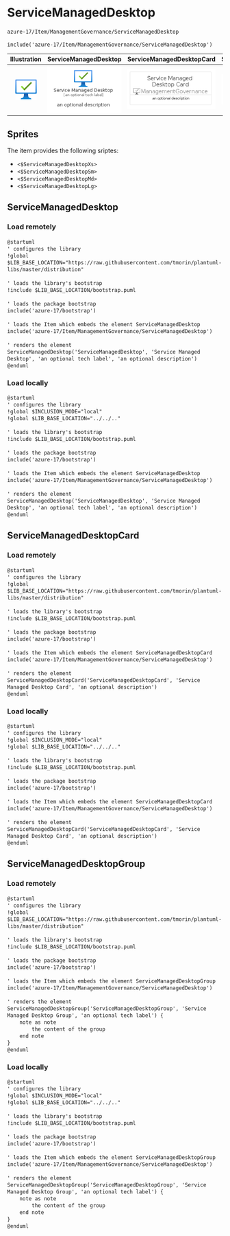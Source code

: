 # ServiceManagedDesktop


```text
azure-17/Item/ManagementGovernance/ServiceManagedDesktop
```

```text
include('azure-17/Item/ManagementGovernance/ServiceManagedDesktop')
```



| Illustration | ServiceManagedDesktop | ServiceManagedDesktopCard | ServiceManagedDesktopGroup |
| :---: | :---: | :---: | :---: |
| ![illustration for Illustration](../../../azure-17/Item/ManagementGovernance/ServiceManagedDesktop.png) | ![illustration for ServiceManagedDesktop](../../../azure-17/Item/ManagementGovernance/ServiceManagedDesktop.Local.png) | ![illustration for ServiceManagedDesktopCard](../../../azure-17/Item/ManagementGovernance/ServiceManagedDesktopCard.Local.png) | ![illustration for ServiceManagedDesktopGroup](../../../azure-17/Item/ManagementGovernance/ServiceManagedDesktopGroup.Local.png) |



## Sprites
The item provides the following sriptes:

- `<$ServiceManagedDesktopXs>`
- `<$ServiceManagedDesktopSm>`
- `<$ServiceManagedDesktopMd>`
- `<$ServiceManagedDesktopLg>`





## ServiceManagedDesktop

### Load remotely
```plantuml
@startuml
' configures the library
!global $LIB_BASE_LOCATION="https://raw.githubusercontent.com/tmorin/plantuml-libs/master/distribution"

' loads the library's bootstrap
!include $LIB_BASE_LOCATION/bootstrap.puml

' loads the package bootstrap
include('azure-17/bootstrap')

' loads the Item which embeds the element ServiceManagedDesktop
include('azure-17/Item/ManagementGovernance/ServiceManagedDesktop')

' renders the element
ServiceManagedDesktop('ServiceManagedDesktop', 'Service Managed Desktop', 'an optional tech label', 'an optional description')
@enduml
```

### Load locally
```plantuml
@startuml
' configures the library
!global $INCLUSION_MODE="local"
!global $LIB_BASE_LOCATION="../../.."

' loads the library's bootstrap
!include $LIB_BASE_LOCATION/bootstrap.puml

' loads the package bootstrap
include('azure-17/bootstrap')

' loads the Item which embeds the element ServiceManagedDesktop
include('azure-17/Item/ManagementGovernance/ServiceManagedDesktop')

' renders the element
ServiceManagedDesktop('ServiceManagedDesktop', 'Service Managed Desktop', 'an optional tech label', 'an optional description')
@enduml
```

## ServiceManagedDesktopCard

### Load remotely
```plantuml
@startuml
' configures the library
!global $LIB_BASE_LOCATION="https://raw.githubusercontent.com/tmorin/plantuml-libs/master/distribution"

' loads the library's bootstrap
!include $LIB_BASE_LOCATION/bootstrap.puml

' loads the package bootstrap
include('azure-17/bootstrap')

' loads the Item which embeds the element ServiceManagedDesktopCard
include('azure-17/Item/ManagementGovernance/ServiceManagedDesktop')

' renders the element
ServiceManagedDesktopCard('ServiceManagedDesktopCard', 'Service Managed Desktop Card', 'an optional description')
@enduml
```

### Load locally
```plantuml
@startuml
' configures the library
!global $INCLUSION_MODE="local"
!global $LIB_BASE_LOCATION="../../.."

' loads the library's bootstrap
!include $LIB_BASE_LOCATION/bootstrap.puml

' loads the package bootstrap
include('azure-17/bootstrap')

' loads the Item which embeds the element ServiceManagedDesktopCard
include('azure-17/Item/ManagementGovernance/ServiceManagedDesktop')

' renders the element
ServiceManagedDesktopCard('ServiceManagedDesktopCard', 'Service Managed Desktop Card', 'an optional description')
@enduml
```

## ServiceManagedDesktopGroup

### Load remotely
```plantuml
@startuml
' configures the library
!global $LIB_BASE_LOCATION="https://raw.githubusercontent.com/tmorin/plantuml-libs/master/distribution"

' loads the library's bootstrap
!include $LIB_BASE_LOCATION/bootstrap.puml

' loads the package bootstrap
include('azure-17/bootstrap')

' loads the Item which embeds the element ServiceManagedDesktopGroup
include('azure-17/Item/ManagementGovernance/ServiceManagedDesktop')

' renders the element
ServiceManagedDesktopGroup('ServiceManagedDesktopGroup', 'Service Managed Desktop Group', 'an optional tech label') {
    note as note
        the content of the group
    end note
}
@enduml
```

### Load locally
```plantuml
@startuml
' configures the library
!global $INCLUSION_MODE="local"
!global $LIB_BASE_LOCATION="../../.."

' loads the library's bootstrap
!include $LIB_BASE_LOCATION/bootstrap.puml

' loads the package bootstrap
include('azure-17/bootstrap')

' loads the Item which embeds the element ServiceManagedDesktopGroup
include('azure-17/Item/ManagementGovernance/ServiceManagedDesktop')

' renders the element
ServiceManagedDesktopGroup('ServiceManagedDesktopGroup', 'Service Managed Desktop Group', 'an optional tech label') {
    note as note
        the content of the group
    end note
}
@enduml
```

